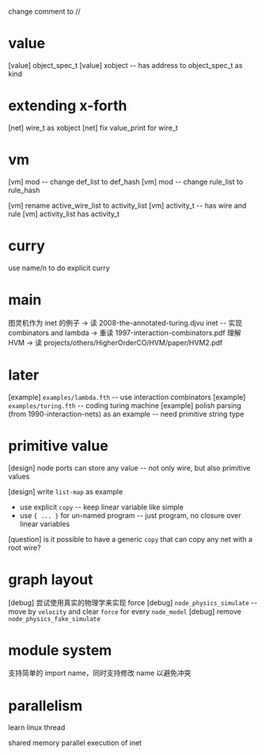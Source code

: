 change comment to //

# value

[value] object_spec_t
[value] xobject -- has address to object_spec_t as kind

# extending x-forth

[net] wire_t as xobject
[net] fix value_print for wire_t

# vm

[vm] mod -- change def_list to def_hash
[vm] mod -- change rule_list to rule_hash

[vm] rename active_wire_list to activity_list
[vm] activity_t -- has wire and rule
[vm] activity_list has activity_t

# curry

use name/n to do explicit curry

# main

图灵机作为 inet 的例子 -> 读 2008-the-annotated-turing.djvu
inet -- 实现 combinators and lambda -> 重读 1997-interaction-combinators.pdf
理解 HVM -> 读 projects/others/HigherOrderCO/HVM/paper/HVM2.pdf

# later

[example] `examples/lambda.fth` -- use interaction combinators
[example] `examples/turing.fth` -- coding turing machine
[example] polish parsing (from 1990-interaction-nets) as an example -- need primitive string type

# primitive value

[design] node ports can store any value -- not only wire, but also primitive values

[design] write `list-map` as example

- use explicit `copy` -- keep linear variable like simple
- use `{ ... }` for un-named program -- just program, no closure over linear variables

[question] is it possible to have a generic `copy` that can copy any net with a root wire?

# graph layout

[debug] 尝试使用真实的物理学来实现 force
[debug] `node_physics_simulate` -- move by `velocity` and clear `force` for every `node_model`
[debug] remove `node_physics_fake_simulate`

# module system

支持简单的 import name，同时支持修改 name 以避免冲突

# parallelism

learn linux thread

shared memory parallel execution of inet
